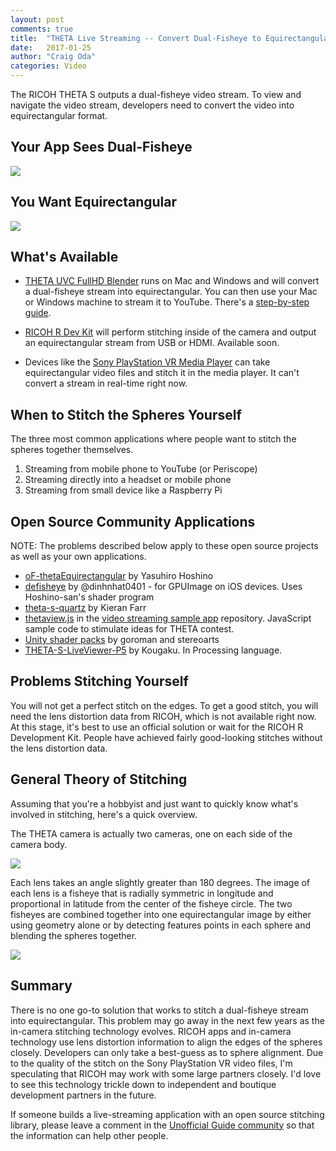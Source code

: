 ```yaml
---
layout: post
comments: true
title:  "THETA Live Streaming -- Convert Dual-Fisheye to Equirectangular "
date:   2017-01-25
author: "Craig Oda"
categories: Video
---
```

The RICOH THETA S outputs a dual-fisheye video stream. To view and navigate the video
stream, developers need to convert the video into equirectangular format.

## Your App Sees Dual-Fisheye

![](/blog/img/2017-01/dualfisheye.jpg)

## You Want Equirectangular

![](/blog/img/2017-01/equirectangular.jpg)

## What's Available

* [THETA UVC FullHD Blender](/blog/video/unity/2016/12/02/theta-usb-live-streaming-full-hd-1080-free-upgrade.html) runs on Mac and Windows and will convert a
dual-fisheye stream into equirectangular. You can then use your Mac or Windows machine to stream it to YouTube. There's a
[step-by-step guide](http://theta360.guide/community-document/live-streaming.html).

* [RICOH R Dev Kit](http://lists.theta360.guide/t/new-ricoh-r-development-kit-focuses-on-live-streaming/786?u=codetricity) will perform stitching
inside of the camera and output an equirectangular stream from USB or HDMI. Available soon.

* Devices like the [Sony PlayStation VR Media Player](http://lists.theta360.guide/t/new-sony-playstation-vr-integration-with-ricoh-theta/691?u=codetricity) can
take equirectangular video files and stitch it in the media player. It can't convert a stream in real-time right now.

## When to Stitch the Spheres Yourself

The three most common applications where people want to stitch the spheres together themselves.

1. Streaming from mobile phone to YouTube (or Periscope)
2. Streaming directly into a headset or mobile phone
3. Streaming from small device like a Raspberry Pi

## Open Source Community Applications

NOTE: The problems described below apply to these open source projects as well as your own applications.

* [oF-thetaEquirectangular](https://github.com/theta360developers/oF-thetaEquirectangular) by Yasuhiro Hoshino
* [defisheye](https://github.com/theta360developers/defisheye) by @dinhnhat0401 - for GPUImage on iOS devices. Uses Hoshino-san's shader program
* [theta-s-quartz](https://github.com/theta360developers/theta-s-quartz) by Kieran Farr
* [thetaview.js](https://github.com/theta360developers/video-streaming-sample-app/blob/master/samples/common/thetaview.js) in the [video streaming sample app](https://github.com/theta360developers/video-streaming-sample-app) repository. JavaScript sample code to stimulate ideas for THETA contest.
* [Unity shader packs](https://github.com/theta360developers/unity-streaming) by goroman and stereoarts
* [THETA-S-LiveViewer-P5](https://github.com/theta360developers/THETA-S-LiveViewer-P5) by Kougaku. In Processing language.

## Problems Stitching Yourself

You will not get a perfect stitch on the edges. To get a good stitch, you will need the lens distortion data from RICOH, which is not available right now. At this stage,
it's best to use an official solution or wait for the RICOH R Development Kit. People have achieved fairly good-looking stitches without the lens distortion data.

## General Theory of Stitching
Assuming that you're a hobbyist and just want to quickly know what's involved in stitching, here's a quick overview.

The THETA camera is actually two cameras, one on each side of the camera body.

![](/blog/img/2017-01/theta-camera.png)

Each lens takes an angle slightly greater than 180 degrees. The image of each lens is a fisheye that is
radially symmetric in longitude and proportional in latitude from the center of the fisheye circle. The two fisheyes are combined together
into one equirectangular image by either using geometry alone or by detecting features points in each sphere and blending the spheres together.

![](/blog/img/2017-01/equirectangular-stitch.png)

## Summary
There is no one go-to solution that works to stitch a dual-fisheye stream into equirectangular. This problem may go away in the
next few years as the in-camera stitching technology evolves. RICOH apps and in-camera technology use lens distortion information
to align the edges of the spheres closely. Developers can only take a best-guess as to sphere alignment. Due to the quality of
the stitch on the Sony PlayStation VR video files, I'm speculating that RICOH may work with some large partners closely. I'd love to see
this technology trickle down to independent and boutique development partners in the future.

If someone builds a live-streaming application with an open source stitching library, please leave a comment in the
[Unofficial Guide community](http://lists.theta360.guide/) so that the
information can help other people.
